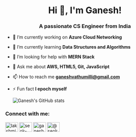 <h1 align="center">Hi 👋, I'm Ganesh!</h1>
<h3 align="center">A passionate CS Engineer from India</h3>

- 🔭 I’m currently working on **Azure Cloud Networking**

- 🌱 I’m currently learning **Data Structures and Algorithms**

- 🤝 I’m looking for help with **MERN Stack**

- 💬 Ask me about **AWS, HTML5, Git, JavaScript**

- 📫 How to reach me **ganeshvathumilli@gmail.com**

- ⚡ Fun fact **I epoch myself**

  ![Ganesh's GitHub stats](https://github-readme-stats.vercel.app/api?username=gc097&hide=contribs,prs)

<h3 align="left">Connect with me:</h3>
<p align="left">
<a href="https://linkedin.com/in/lakshmi sri sai ganesh vathumilli" target="blank"><img align="center" src="https://raw.githubusercontent.com/rahuldkjain/github-profile-readme-generator/master/src/images/icons/Social/linked-in-alt.svg" alt="lakshmi sri sai ganesh vathumilli" height="30" width="40" /></a>
<a href="https://www.hackerrank.com/seok-jin" target="blank"><img align="center" src="https://raw.githubusercontent.com/rahuldkjain/github-profile-readme-generator/master/src/images/icons/Social/hackerrank.svg" alt="seok-jin" height="30" width="40" /></a>
<a href="https://www.leetcode.com/ganesh9727" target="blank"><img align="center" src="https://raw.githubusercontent.com/rahuldkjain/github-profile-readme-generator/master/src/images/icons/Social/leet-code.svg" alt="ganesh9727" height="30" width="40" /></a>
<a href="https://www.hackerearth.com/@seok-jin12" target="blank"><img align="center" src="https://raw.githubusercontent.com/rahuldkjain/github-profile-readme-generator/master/src/images/icons/Social/hackerearth.svg" alt="@seok-jin12" height="30" width="40" /></a>
</p>
